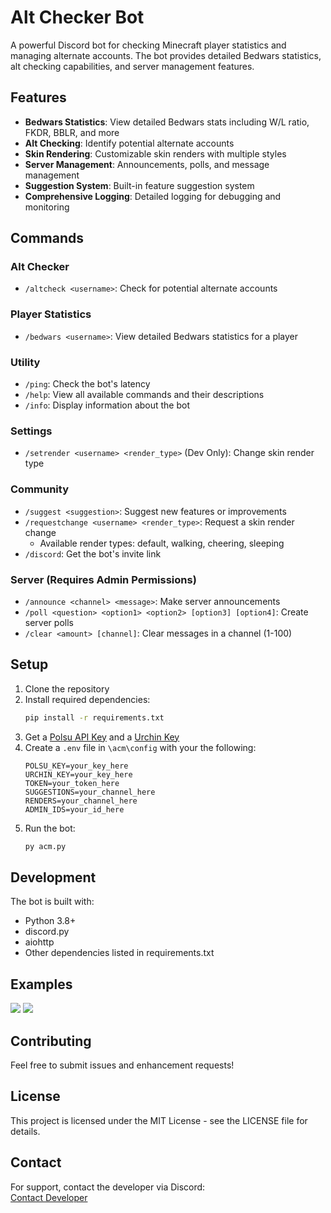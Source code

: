 # Alt Checker Bot

A powerful Discord bot for checking Minecraft player statistics and managing alternate accounts. The bot provides detailed Bedwars statistics, alt checking capabilities, and server management features.

## Features

- **Bedwars Statistics**: View detailed Bedwars stats including W/L ratio, FKDR, BBLR, and more
- **Alt Checking**: Identify potential alternate accounts
- **Skin Rendering**: Customizable skin renders with multiple styles
- **Server Management**: Announcements, polls, and message management
- **Suggestion System**: Built-in feature suggestion system
- **Comprehensive Logging**: Detailed logging for debugging and monitoring

## Commands

### Alt Checker
- `/altcheck <username>`: Check for potential alternate accounts

### Player Statistics
- `/bedwars <username>`: View detailed Bedwars statistics for a player

### Utility
- `/ping`: Check the bot's latency
- `/help`: View all available commands and their descriptions
- `/info`: Display information about the bot

### Settings
- `/setrender <username> <render_type>` (Dev Only): Change skin render type

### Community
- `/suggest <suggestion>`: Suggest new features or improvements
- `/requestchange <username> <render_type>`: Request a skin render change
  - Available render types: default, walking, cheering, sleeping
- `/discord`: Get the bot's invite link

### Server (Requires Admin Permissions)
- `/announce <channel> <message>`: Make server announcements
- `/poll <question> <option1> <option2> [option3] [option4]`: Create server polls
- `/clear <amount> [channel]`: Clear messages in a channel (1-100)

## Setup

1. Clone the repository
2. Install required dependencies:
   ```bash
   pip install -r requirements.txt
   ```
3. Get a [Polsu API Key](https://polsu.xyz/api/apikey) and a [Urchin Key](https://discord.gg/zVxT5n9J39)
4. Create a `.env` file in `\acm\config` with your the following:
   ```
   POLSU_KEY=your_key_here
   URCHIN_KEY=your_key_here
   TOKEN=your_token_here
   SUGGESTIONS=your_channel_here
   RENDERS=your_channel_here
   ADMIN_IDS=your_id_here
   ```
5. Run the bot:
   ```bash
   py acm.py
   ```

## Development

The bot is built with:
- Python 3.8+
- discord.py
- aiohttp
- Other dependencies listed in requirements.txt

## Examples
![](https://cdn.discordapp.com/attachments/1353107716221964372/1353258460191658045/image0.jpg?ex=67e0ffa7&is=67dfae27&hm=9a87031f93c5e1a0ff96d97b0c2766f72b7680ea5aabb92d927099457e3e1c06&)
![](https://cdn.discordapp.com/attachments/1353107716221964372/1353258469658202122/Screenshot_20250323_174522_Discord.jpg?ex=67e0ffa9&is=67dfae29&hm=eae123626f62b93aedec9a875469291bca115da225f02841a6cb1bab5fcd70e9&)

## Contributing

Feel free to submit issues and enhancement requests!

## License

This project is licensed under the MIT License - see the LICENSE file for details.

## Contact

For support, contact the developer via Discord:  
[Contact Developer](https://discord.gg/BXTeeSBPWE/)
